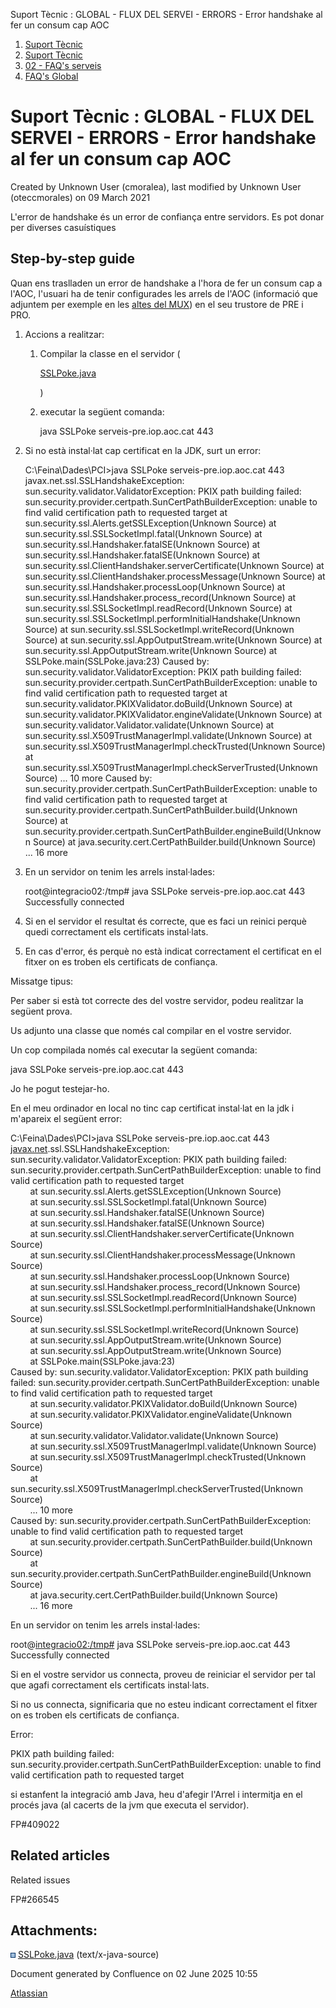 Suport Tècnic : GLOBAL - FLUX DEL SERVEI - ERRORS - Error handshake al fer un consum cap AOC  

1.  [Suport Tècnic](index.html)
2.  [Suport Tècnic](13893782.html)
3.  [02 - FAQ's serveis](26313393.html)
4.  [FAQ's Global](28705585.html)

Suport Tècnic : GLOBAL - FLUX DEL SERVEI - ERRORS - Error handshake al fer un consum cap AOC
============================================================================================

Created by Unknown User (cmoralea), last modified by Unknown User (oteccmorales) on 09 March 2021

L'error de handshake és un error de confiança entre servidors. Es pot donar per diverses casuístiques

Step-by-step guide
------------------

Quan ens traslladen un error de handshake a l'hora de fer un consum cap a l'AOC, l'usuari ha de tenir configurades les arrels de l'AOC (informació que adjuntem per exemple en les [altes del MUX](26313555.html)) en el seu trustore de PRE i PRO.

1.  Accions a realitzar:  
    1.  Compilar la classe en el servidor (
        
        [SSLPoke.java](attachments/26313606/30868408.java)
        
        )
    2.  executar la següent comanda:  
          
        
        java SSLPoke serveis-pre.iop.aoc.cat 443
        
2.  Si no està instal·lat cap certificat en la JDK, surt un error:
    
    C:\\Feina\\Dades\\PCI>java SSLPoke serveis-pre.iop.aoc.cat 443
    javax.net.ssl.SSLHandshakeException: sun.security.validator.ValidatorException: PKIX path building failed: sun.security.provider.certpath.SunCertPathBuilderException: unable to find valid certification path to requested target
            at sun.security.ssl.Alerts.getSSLException(Unknown Source)
            at sun.security.ssl.SSLSocketImpl.fatal(Unknown Source)
            at sun.security.ssl.Handshaker.fatalSE(Unknown Source)
            at sun.security.ssl.Handshaker.fatalSE(Unknown Source)
            at sun.security.ssl.ClientHandshaker.serverCertificate(Unknown Source)
            at sun.security.ssl.ClientHandshaker.processMessage(Unknown Source)
            at sun.security.ssl.Handshaker.processLoop(Unknown Source)
            at sun.security.ssl.Handshaker.process\_record(Unknown Source)
            at sun.security.ssl.SSLSocketImpl.readRecord(Unknown Source)
            at sun.security.ssl.SSLSocketImpl.performInitialHandshake(Unknown Source)
            at sun.security.ssl.SSLSocketImpl.writeRecord(Unknown Source)
            at sun.security.ssl.AppOutputStream.write(Unknown Source)
            at sun.security.ssl.AppOutputStream.write(Unknown Source)
            at SSLPoke.main(SSLPoke.java:23)
    Caused by: sun.security.validator.ValidatorException: PKIX path building failed: sun.security.provider.certpath.SunCertPathBuilderException: unable to find valid certification path to requested target
            at sun.security.validator.PKIXValidator.doBuild(Unknown Source)
            at sun.security.validator.PKIXValidator.engineValidate(Unknown Source)
            at sun.security.validator.Validator.validate(Unknown Source)
            at sun.security.ssl.X509TrustManagerImpl.validate(Unknown Source)
            at sun.security.ssl.X509TrustManagerImpl.checkTrusted(Unknown Source)
            at sun.security.ssl.X509TrustManagerImpl.checkServerTrusted(Unknown Source)
            ... 10 more
    Caused by: sun.security.provider.certpath.SunCertPathBuilderException: unable to find valid certification path to requested target
            at sun.security.provider.certpath.SunCertPathBuilder.build(Unknown Source)
            at sun.security.provider.certpath.SunCertPathBuilder.engineBuild(Unknown Source)
            at java.security.cert.CertPathBuilder.build(Unknown Source)
            ... 16 more
    
3.  En un servidor on tenim les arrels instal·lades:
    
    root@integracio02:/tmp# java SSLPoke serveis-pre.iop.aoc.cat 443
    Successfully connected
    
      
    
4.  Si en el servidor el resultat és correcte, que es faci un reinici perquè quedi correctament els certificats instal·lats.
5.  En cas d'error, és perquè no està indicat correctament el certificat en el fitxer on es troben els certificats de confiança.

Missatge tipus:

Per saber si està tot correcte des del vostre servidor, podeu realitzar la següent prova.

  

Us adjunto una classe que només cal compilar en el vostre servidor.

  

Un cop compilada només cal executar la següent comanda:

  

java SSLPoke serveis-pre.iop.aoc.cat 443

  

Jo he pogut testejar-ho.

  

En el meu ordinador en local no tinc cap certificat instal·lat en la jdk i m'apareix el següent error:

  

C:\\Feina\\Dades\\PCI>java SSLPoke serveis-pre.iop.aoc.cat 443  
[javax.net](http://javax.net).ssl.SSLHandshakeException: sun.security.validator.ValidatorException: PKIX path building failed: sun.security.provider.certpath.SunCertPathBuilderException: unable to find valid certification path to requested target  
        at sun.security.ssl.Alerts.getSSLException(Unknown Source)  
        at sun.security.ssl.SSLSocketImpl.fatal(Unknown Source)  
        at sun.security.ssl.Handshaker.fatalSE(Unknown Source)  
        at sun.security.ssl.Handshaker.fatalSE(Unknown Source)  
        at sun.security.ssl.ClientHandshaker.serverCertificate(Unknown Source)  
        at sun.security.ssl.ClientHandshaker.processMessage(Unknown Source)  
        at sun.security.ssl.Handshaker.processLoop(Unknown Source)  
        at sun.security.ssl.Handshaker.process\_record(Unknown Source)  
        at sun.security.ssl.SSLSocketImpl.readRecord(Unknown Source)  
        at sun.security.ssl.SSLSocketImpl.performInitialHandshake(Unknown Source)  
        at sun.security.ssl.SSLSocketImpl.writeRecord(Unknown Source)  
        at sun.security.ssl.AppOutputStream.write(Unknown Source)  
        at sun.security.ssl.AppOutputStream.write(Unknown Source)  
        at SSLPoke.main(SSLPoke.java:23)  
Caused by: sun.security.validator.ValidatorException: PKIX path building failed: sun.security.provider.certpath.SunCertPathBuilderException: unable to find valid certification path to requested target  
        at sun.security.validator.PKIXValidator.doBuild(Unknown Source)  
        at sun.security.validator.PKIXValidator.engineValidate(Unknown Source)  
        at sun.security.validator.Validator.validate(Unknown Source)  
        at sun.security.ssl.X509TrustManagerImpl.validate(Unknown Source)  
        at sun.security.ssl.X509TrustManagerImpl.checkTrusted(Unknown Source)  
        at sun.security.ssl.X509TrustManagerImpl.checkServerTrusted(Unknown Source)  
        ... 10 more  
Caused by: sun.security.provider.certpath.SunCertPathBuilderException: unable to find valid certification path to requested target  
        at sun.security.provider.certpath.SunCertPathBuilder.build(Unknown Source)  
        at sun.security.provider.certpath.SunCertPathBuilder.engineBuild(Unknown Source)  
        at java.security.cert.CertPathBuilder.build(Unknown Source)  
        ... 16 more

  

  

En un servidor on tenim les arrels instal·lades:

  

root@[integracio02:/tmp#](http://integracio02/tmp) java SSLPoke serveis-pre.iop.aoc.cat 443  
Successfully connected

  

Si en el vostre servidor us connecta, proveu de reiniciar el servidor per tal que agafi correctament els certificats instal·lats.

  

Si no us connecta, significaria que no esteu indicant correctament el fitxer on es troben els certificats de confiança.

  

  

  

Error: 

PKIX path building failed: sun.security.provider.certpath.SunCertPathBuilderException: unable to find valid certification path to requested target

si estanfent la integració amb Java, heu d'afegir l'Arrel i intermitja en el procés java (al cacerts de la jvm que executa el servidor).

  

FP#409022

Related articles
----------------

  

Related issues

FP#266545

Attachments:
------------

![](images/icons/bullet_blue.gif) [SSLPoke.java](attachments/26313606/30868408.java) (text/x-java-source)  

Document generated by Confluence on 02 June 2025 10:55

[Atlassian](http://www.atlassian.com/)